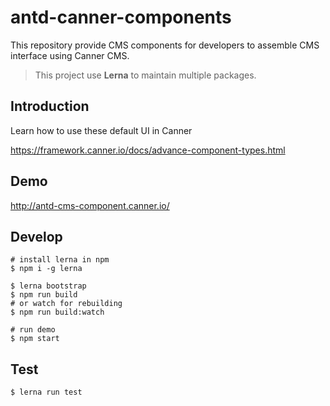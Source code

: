 # antd-canner-components

This repository provide CMS components for developers to assemble CMS interface using Canner CMS.

> This project use **Lerna** to maintain multiple packages.

## Introduction

Learn how to use these default UI in Canner

https://framework.canner.io/docs/advance-component-types.html

## Demo

http://antd-cms-component.canner.io/

## Develop

```
# install lerna in npm
$ npm i -g lerna

$ lerna bootstrap
$ npm run build
# or watch for rebuilding
$ npm run build:watch

# run demo
$ npm start
```

## Test

```
$ lerna run test
```